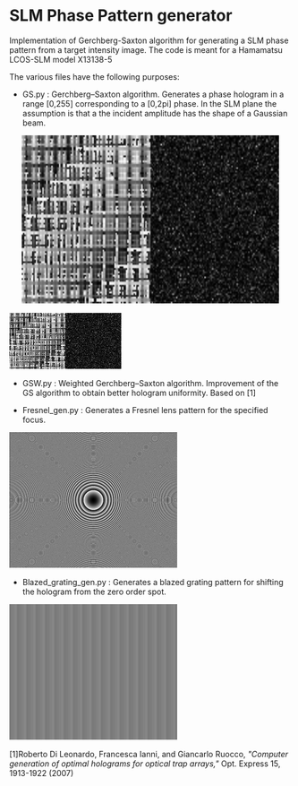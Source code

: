 # SLM Phase Pattern generator

Implementation of Gerchberg-Saxton algorithm for generating a SLM phase pattern from a target intensity image.
The code is meant for a Hamamatsu LCOS-SLM model X13138-5

The various files have the following purposes:
* GS.py : Gerchberg–Saxton algorithm. Generates a phase hologram in a range [0,255] corresponding to a [0,2pi] phase. In the SLM plane the assumption is that a the incident amplitude has the shape of a Gaussian beam.

<p align="center">
  <img width="460" height="300" src="https://github.com/mmazzanti/SLM_phase_pattern/blob/master/Presentation_files/SLM_evol_show.gif">
</p>

![Algo_conv](https://github.com/mmazzanti/SLM_phase_pattern/blob/master/Presentation_files/SLM_evol_show.gif )

* GSW.py : Weighted Gerchberg–Saxton algorithm. Improvement of the GS algorithm to obtain better hologram uniformity. Based on [1]

* Fresnel_gen.py : Generates a Fresnel lens pattern for the specified focus.

![Frestnel lens](https://github.com/mmazzanti/SLM_phase_pattern/blob/master/Presentation_files/Lens_show.png )


* Blazed_grating_gen.py : Generates a blazed grating pattern for shifting the hologram from the zero order spot.

![blazed_grating](https://github.com/mmazzanti/SLM_phase_pattern/blob/master/Presentation_files/Grating_show.png )


[1]Roberto Di Leonardo, Francesca Ianni, and Giancarlo Ruocco, *"Computer generation of optimal holograms for optical trap arrays,"* Opt. Express 15, 1913-1922 (2007)
